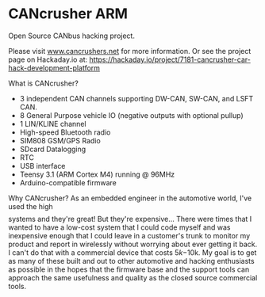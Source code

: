 # CANcrusher ARM
Open Source CANbus hacking project.

Please visit www.cancrushers.net for more information.
Or see the project page on Hackaday.io at: https://hackaday.io/project/7181-cancrusher-car-hack-development-platform

What is CANcrusher? 
* 3 independent CAN channels supporting DW-CAN, SW-CAN, and LSFT CAN. 
* 8 General Purpose vehicle IO (negative outputs with optional pullup)
* 1 LIN/KLINE channel 
* High-speed Bluetooth radio 
* SIM808 GSM/GPS Radio 
* SDcard Datalogging 
* RTC 
* USB interface 
* Teensy 3.1 (ARM Cortex M4) running @ 96MHz 
* Arduino-compatible firmware 

Why CANcrusher? 
As an embedded engineer in the automotive world, I've used the high $$$$ systems and they're great! But they're expensive... There were times that I wanted to have a low-cost system that I could code myself and was inexpensive enough that I could leave in a customer's trunk to monitor my product and report in wirelessly without worrying about ever getting it back. I can't do that with a commercial device that costs $5k-$10k. My goal is to get as many of these built and out to other automotive and hacking enthusiasts as possible in the hopes that the firmware base and the support tools can approach the same usefulness and quality as the closed source commercial tools.
